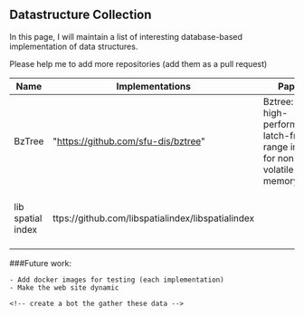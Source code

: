 ## Datastructure Collection


In this page, I will maintain a list of interesting database-based implementation of data structures.

Please help me to add more repositories (add them as a pull request)




<div class="datatable-begin"></div>

Name    | Implementations                           | Paper | Keywords
------- | ------------------------------------- | -------- | -----------
BzTree  | "https://github.com/sfu-dis/bztree"          | Bztree: a high-performance latch-free range index for non-volatile memory     | 
lib spatial index | ttps://github.com/libspatialindex/libspatialindex   |     | R*-tree, an MVR-tree and a TPR-tree with C API


<div class="datatable-end"></div>





###Future work:

	- Add docker images for testing (each implementation) 
	- Make the web site dynamic 


<!-- go over bookmarks and add them -->
	<!-- create a bot the gather these data -->
